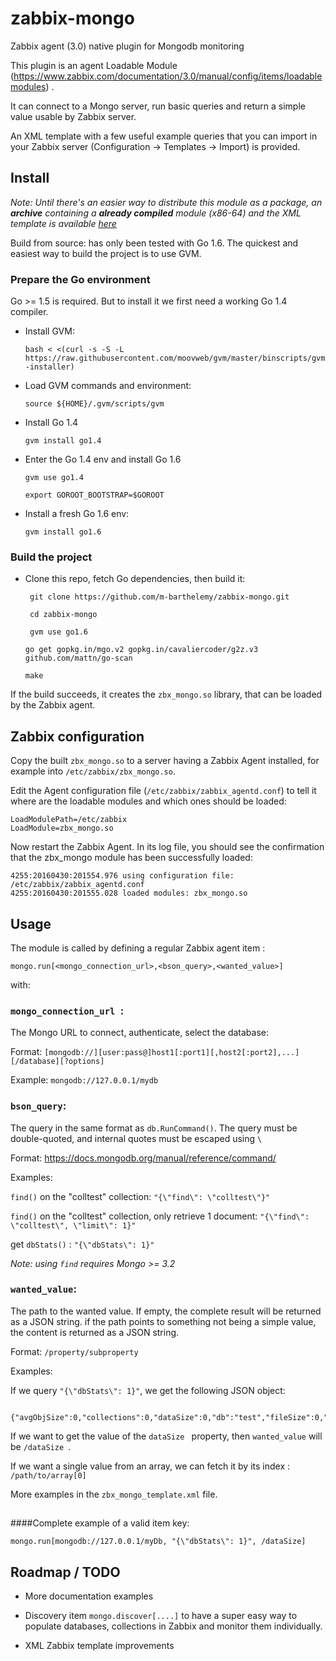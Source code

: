 # zabbix-mongo
Zabbix agent (3.0) native plugin for Mongodb monitoring

This plugin is an agent Loadable Module (https://www.zabbix.com/documentation/3.0/manual/config/items/loadablemodules) .

It can connect to a Mongo server, run basic queries and return a simple value usable by Zabbix server.

An XML template with a few useful example queries that you can import in your Zabbix server (Configuration -> Templates -> Import) is provided.



## Install

_Note: Until there's an easier way to distribute this module as a package, an **archive** containing a **already compiled** module (x86-64) and the XML template is available [here](https://share.zabbix.com/component/mtree/dir-libraries/zabbix-loadable-modules/mongodb-monitoring-loadable-module?Itemid=_)_

Build from source: has only been tested with Go 1.6. 
The quickest and easiest way to build the project is to use GVM.

### Prepare the Go environment
Go >= 1.5 is required. But to install it we first need a working Go 1.4 compiler.


 - Install GVM:

   `bash < <(curl -s -S -L https://raw.githubusercontent.com/moovweb/gvm/master/binscripts/gvm-installer)`

 - Load GVM commands and environment:

   `source ${HOME}/.gvm/scripts/gvm`

 - Install Go 1.4

   `gvm install go1.4`

 - Enter the Go 1.4 env and install Go 1.6

   `gvm use go1.4`

    `export GOROOT_BOOTSTRAP=$GOROOT`

 - Install a fresh Go 1.6 env:

   `gvm install go1.6`
   

### Build the project
 
 - Clone this repo, fetch Go dependencies, then build it:

   ` git clone https://github.com/m-barthelemy/zabbix-mongo.git`

   ` cd zabbix-mongo`

   ` gvm use go1.6`

   `go get gopkg.in/mgo.v2 gopkg.in/cavaliercoder/g2z.v3 github.com/mattn/go-scan`

   `make`


If the build succeeds, it creates the `zbx_mongo.so` library, that can be loaded by the Zabbix agent.


## Zabbix configuration

Copy the built `zbx_mongo.so` to a server having a Zabbix Agent installed, for example into `/etc/zabbix/zbx_mongo.so`.

Edit the Agent configuration file (`/etc/zabbix/zabbix_agentd.conf`) to tell it where are the loadable modules and which ones should be loaded:

    LoadModulePath=/etc/zabbix
    LoadModule=zbx_mongo.so

Now restart the Zabbix Agent. In its log file, you should see the confirmation that the zbx_mongo module has been successfully loaded:

    4255:20160430:201554.976 using configuration file: /etc/zabbix/zabbix_agentd.conf
    4255:20160430:201555.028 loaded modules: zbx_mongo.so


## Usage

The module is called by defining a regular Zabbix agent item :

`mongo.run[<mongo_connection_url>,<bson_query>,<wanted_value>]`

with:


### `mongo_connection_url `:

The Mongo URL to connect, authenticate, select the database:

 Format: `[mongodb://][user:pass@]host1[:port1][,host2[:port2],...][/database][?options]`

 Example: `mongodb://127.0.0.1/mydb`
 



### `bson_query`: 

The query in the same format as `db.RunCommand()`. The query must be double-quoted, and internal quotes must be escaped using `\`
 
 Format: https://docs.mongodb.org/manual/reference/command/

 Examples:

`find()` on the "colltest" collection: `"{\"find\": \"colltest\"}"`

`find()` on the "colltest" collection, only retrieve 1 document: `"{\"find\": \"colltest\", \"limit\": 1}"`

get `dbStats()` : `"{\"dbStats\": 1}"`

_Note: using `find` requires Mongo >= 3.2_

 


### `wanted_value`:

The path to the wanted value. If empty, the complete result will be returned as a JSON string. if the path points to something not being a simple value, the content is returned as a JSON string.

 Format: `/property/subproperty`
 
 Examples:
 
 If we query `"{\"dbStats\": 1}"`, we get the following JSON object:
 
     {"avgObjSize":0,"collections":0,"dataSize":0,"db":"test","fileSize":0,"indexSize":0,"indexes":0,"numExtents":0,"objects":0,"ok":1,"storageSize":0}

 If we want to get the value of the `dataSize ` property, then `wanted_value` will be `/dataSize `.

 If we want a single value from an array, we can fetch it by its index : `/path/to/array[0]`

 More examples in the `zbx_mongo_template.xml` file.

## 


####Complete example of a valid item key:

`mongo.run[mongodb://127.0.0.1/myDb, "{\"dbStats\": 1}", /dataSize]`


## Roadmap / TODO
 
 - More documentation examples

 - Discovery item `mongo.discover[....]` to have a super easy way to populate databases, collections in Zabbix and monitor them individually.

 - XML Zabbix template improvements
